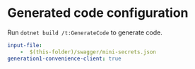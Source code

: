 # Generated code configuration

Run `dotnet build /t:GenerateCode` to generate code.

``` yaml
input-file:
    -  $(this-folder)/swagger/mini-secrets.json
generation1-convenience-client: true
```
